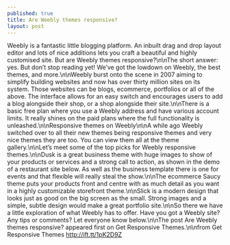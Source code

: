 ```yaml
---
published: true
title: Are Weebly themes responsive?
layout: post
---
```

Weebly is a fantastic little blogging platform. An inbuilt drag and drop layout editor and lots of nice additions lets you craft a beautiful and highly customised site. But are Weebly themes responsive?\n\nThe short answer: yes. But don’t stop reading yet! We’ve got the lowdown on Weebly, the best themes, and more.\n\nWeebly burst onto the scene in 2007 aiming to simplify building websites and now has over thirty million sites on its system. Those websites can be blogs, ecommerce, portfolios or all of the above. The interface allows for an easy switch and encourages users to add a blog alongside their shop, or a shop alongside their site.\n\nThere is a basic free plan where you use a Weebly address and have various account limits. It really shines on the paid plans where the full functionality is unleashed.\n\nResponsive themes on Weebly\n\nA while ago Weebly switched over to all their new themes being responsive themes and very nice themes they are too. You can view them all at the theme gallery.\n\nLet’s meet some of the top picks for Weebly responsive themes.\n\nDusk is a great business theme with huge images to show of your products or services and a strong call to action, as shown in the demo of a restaurant site below. As well as the business template there is one for events and that flexible will really steal the show.\n\nThe ecommerce Saucy theme puts your products front and centre with as much detail as you want in a highly customizable storefront theme.\n\nSlick is a modern design that looks just as good on the big screen as the small. Strong images and a simple, subtle design would make a great portfolio site.\n\nSo there we have a little exploration of what Weebly has to offer. Have you got a Weebly site? Any tips or comments? Let everyone know below.\n\nThe post Are Weebly themes responsive? appeared first on Get Responsive Themes.\n\nfrom Get Responsive Themes http://ift.tt/1pK2D9Z